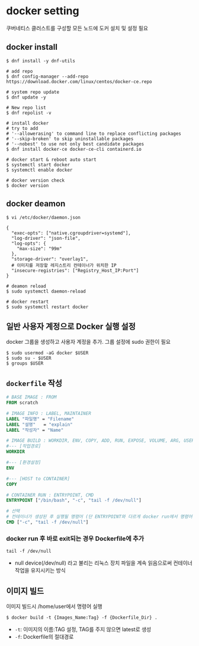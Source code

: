 # docker setting

쿠버네티스 클러스트를 구성할 모든 노드에 도커 설치 및 설정 필요

## docker install

```shell
$ dnf install -y dnf-utils

# add repo
$ dnf config-manager --add-repo https://download.docker.com/linux/centos/docker-ce.repo

# system repo update
$ dnf update -y

# New repo list
$ dnf repolist -v

# install docker
# try to add 
# '--allowerasing' to command line to replace conflicting packages 
# '--skip-broken' to skip uninstallable packages 
# '--nobest' to use not only best candidate packages
$ dnf install docker-ce docker-ce-cli containerd.io

# docker start & reboot auto start
$ systemctl start docker
$ systemctl enable docker

# docker version check
$ docker version
```

## docker deamon

```shell
$ vi /etc/docker/daemon.json

{
  "exec-opts": ["native.cgroupdriver=systemd"],
  "log-driver": "json-file",
  "log-opts": {
    "max-size": "99m"
  },
  "storage-driver": "overlay1",
  # 이미지를 저장할 레지스트리 컨테이너가 위치한 IP
  "insecure-registries": ["Registry_Host_IP:Port"]
}

# deamon reload
$ sudo systemctl daemon-reload

# docker restart
$ sudo systemctl restart docker
```

## 일반 사용자 계정으로 Docker 실행 설정

docker 그룹을 생성하고 사용자 계정을 추가. 그룹 설정에 sudo 권한이 필요

```shell
$ sudo usermod -aG docker $USER
$ sudo su - $USER
$ groups $USER
```

## `dockerfile` 작성

```dockerfile
# BASE IMAGE : FROM
FROM scratch

# IMAGE INFO : LABEL, MAINTAINER
LABEL "파일명" = "Filename"
LABEL "설명"   = "explain"
LABEL "작성자" = "Name"

# IMAGE BUILD : WORKDIR, ENV, COPY, ADD, RUN, EXPOSE, VOLUME, ARG, USER, ...
#--- [작업경로]
WORKDIR 

#--- [환경설정]
ENV 

#--- [HOST to CONTAINER]
COPY 

# CONTAINER RUN : ENTRYPOINT, CMD
ENTRYPOINT ["/bin/bash", "-c", "tail -f /dev/null"]

# 선택
# 컨테이너가 생성된 후 실행될 명령어 (단 ENTRYPOINT와 다르게 docker run에서 명령어를 변견할 수 있다.)
CMD ["-c", "tail -f /dev/null"]

```

### docker run 후 바로 exit되는 경우 Dockerfile에 추가

```shell
tail -f /dev/null
```

- null device(/dev/null) 라고 불리는 리눅스 장치 파일을 계속 읽음으로써 컨테이너 작업을 유지시키는 방식

## 이미지 빌드

이미지 빌드시 /home/user에서 명령어 실행

```shell
$ docker build -t {Images_Name:Tag} -f {Dockerfile_Dir} .
```

- `-t`: 이미지의 이름:TAG 설정, TAG를 주지 않으면 latest로 생성
- `-f`: Dockerfile의 절대경로
